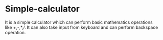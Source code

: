 # Simple-calculator
It is a simple calculator which can perform basic mathematics operations like +,-,*,/. It can also take input from keyboard and can perform backspace operation.
